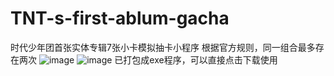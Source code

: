 # TNT-s-first-ablum-gacha
时代少年团首张实体专辑7张小卡模拟抽卡小程序
根据官方规则，同一组合最多存在两次
![image](https://user-images.githubusercontent.com/37370675/116338051-b9ca0d80-a80d-11eb-8ca2-e0bce127c977.png)
![image](https://user-images.githubusercontent.com/37370675/116338062-bf275800-a80d-11eb-84db-1786d419f502.png)
已打包成exe程序，可以直接点击下载使用
